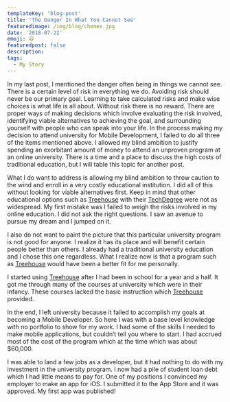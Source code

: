 ```yaml
---
templateKey: 'blog-post'
title: 'The Danger In What You Cannot See'
featuredimage: /img/blog/chemex.jpg
date: '2018-07-22'
emoji: 😃
featuredpost: false
description:
tags:
  - My Story
---
```


In my last post, I mentioned the danger often being in things we cannot see. There is a certain level of risk in everything we do. Avoiding risk should never be our primary goal. Learning to take calculated risks and make wise choices is what life is all about. Without risk there is no reward. There are proper ways of making decisions which involve evaluating the risk involved, identifying viable alternatives to achieving the goal, and surrounding yourself with people who can speak into your life. In the process making my decision to attend university for Mobile Development, I failed to do all three of the items mentioned above. I allowed my blind ambition to justify spending an exorbitant amount of money to attend an unproven program at an online university. There is a time and a place to discuss the high costs of traditional education, but I will table this topic for another post.

What I do want to address is allowing my blind ambition to throw caution to the wind and enroll in a very costly educational institution. I did all of this without looking for viable alternatives first. Keep in mind that other educational options such as [Treehouse](https://www.treehouse.com/) with their [TechDegree](https://teamtreehouse.com/techdegree) were not as widespread. My first mistake was I failed to weigh the risks involved in my online education. I did not ask the right questions. I saw an avenue to pursue my dream and I jumped on it.

I also do not want to paint the picture that this particular university program is not good for anyone. I realize it has its place and will benefit certain people better than others. I already had a traditional university education and I chose this one regardless. What I realize now is that a program such as [Treehouse](https://www.treehouse.com/) would have been a better fit for me personally.

I started using [Treehouse](https://www.treehouse.com/) after I had been in school for a year and a half. It got me through many of the courses at university which were in their infancy. These courses lacked the basic instruction which [Treehouse](https://www.treehouse.com/) provided.

In the end, I left university because it failed to accomplish my goals at becoming a Mobile Developer. So here I was with a base level knowledge with no portfolio to show for my work. I had some of the skills I needed to make mobile applications, but couldn’t tell you where to start. I had accrued most of the cost of the program which at the time which was about \$60,000.

I was able to land a few jobs as a developer, but it had nothing to do with my investment in the university program. I now had a pile of student loan debt which I had little means to pay for. One of my positions I convinced my employer to make an app for iOS. I submitted it to the App Store and it was approved. My first app was published!
